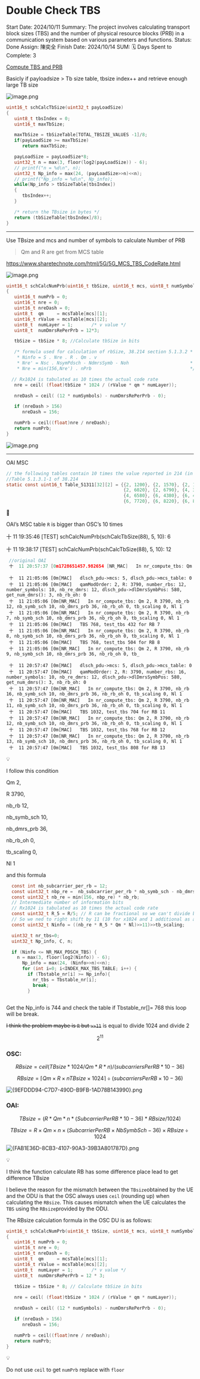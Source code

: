 # Double Check TBS

Start Date: 2024/10/11
Summary: The project involves calculating transport block sizes (TBS) and the number of physical resource blocks (PRB) in a communication system based on various parameters and functions.
Status: Done
Assign: 陳奕全
Finish Date: 2024/10/14
SUM: 🗓️ Days Spent to Complete: 3

[Compute TBS and PRB](Compute%20TBS%20and%20PRB%20121100983143819aa2b2c12155d157f8.md)

Basicly if payloadsize > Tb size table, tbsize index++ and retrieve enough large TB size 

![image.png](image%2017.png)

```c
uint16_t schCalcTbSize(uint32_t payLoadSize)
{
   uint8_t tbsIndex = 0;
   uint16_t maxTbSize;

   maxTbSize = tbSizeTable[TOTAL_TBSIZE_VALUES -1]/8;
   if(payLoadSize >= maxTbSize)
      return maxTbSize;

   payLoadSize = payLoadSize*8;
   uint32_t n = max(3, floor(log2(payLoadSize)) - 6);
   // printf("n = %d\n", n);
   uint32_t Np_info = max(24, (payLoadSize>>n)<<n);
   // printf("Np_info = %d\n", Np_info);
   while(Np_info > tbSizeTable[tbsIndex])
   {
      tbsIndex++;
   }

   /* return the TBsize in bytes */
   return (tbSizeTable[tbsIndex]/8);
}
```

---

Use TBsize and mcs and number of symbols to calculate Number of PRB

> Qm and R are get from MCS table
> 

https://www.sharetechnote.com/html/5G/5G_MCS_TBS_CodeRate.html

![image.png](image%2018.png)

```c
uint16_t schCalcNumPrb(uint16_t tbSize, uint16_t mcs, uint8_t numSymbols)
{
   uint16_t numPrb = 0;
   uint16_t nre = 0;
   uint16_t nreDash = 0;
   uint8_t  qm     = mcsTable[mcs][1];
   uint16_t rValue = mcsTable[mcs][2];
   uint8_t  numLayer = 1;       /* v value */
   uint8_t  numDmrsRePerPrb = 12*3;

   tbSize = tbSize * 8; //Calculate tbSize in bits

   /* formula used for calculation of rbSize, 38.214 section 5.1.3.2 *
    * Ninfo = S . Nre . R . Qm . v                                       *
    * Nre' = Nsc . NsymPdsch - NdmrsSymb - Noh                       *
    * Nre = min(156,Nre') . nPrb                                     */

  // Rx1024 is tabulated as 10 times the actual code rate
   nre = ceil( (float)tbSize * 1024 / (rValue * qm * numLayer));

   nreDash = ceil( (12 * numSymbols) - numDmrsRePerPrb - 0);

   if (nreDash > 156)
      nreDash = 156;

   numPrb = ceil((float)nre / nreDash);   
   return numPrb;
}

```

![image.png](image%2019.png)

---

OAI MSC

```c
// the following tables contain 10 times the value reported in 214 (in line with SCF specification and to avoid fractional values)
//Table 5.1.3.1-1 of 38.214
static const uint16_t Table_51311[32][2] = {{2, 1200}, {2, 1570}, {2, 1930}, {2, 2510}, {2, 3080}, {2, 3790}, {2, 4490}, {2, 5260},
                                            {2, 6020}, {2, 6790}, {4, 3400}, {4, 3780}, {4, 4340}, {4, 4900}, {4, 5530}, {4, 6160},
                                            {4, 6580}, {6, 4380}, {6, 4660}, {6, 5170}, {6, 5670}, {6, 6160}, {6, 6660}, {6, 7190},
                                            {6, 7720}, {6, 8220}, {6, 8730}, {6, 9100}, {6, 9480}, {2, 0}, {4, 0}, {6, 0}};

```

<aside>
👀

OAI’s MSC table `R` is bigger than OSC’s 10 times 

</aside>

 十  11 19:35:46 [TEST] schCalcNumPrb(schCalcTbSize(88), 5, 10): 6

 十  11 19:38:17 [TEST] schCalcNumPrb(schCalcTbSize(88), 5, 10): 12

```c
 //original OAI 
 十  11 20:57:37 [0m1728651457.982654 [NR_MAC]   In nr_compute_tbs: Qm 2, R 3790, nb_rb 1, nb_symb_sch 10, nb_dmrs_prb 0, nb_rb_oh 0, tb_scaling 0, Nl 1, tbs 88 bits
```

```
 十  11 21:05:06 [0m[MAC]   dlsch_pdu->mcs: 5, dlsch_pdu->mcs_table: 0
 十  11 21:05:06 [0m[MAC]   qamModOrder: 2, R: 3790, number_rbs: 12, number_symbols: 10, nb_re_dmrs: 12, dlsch_pdu->dlDmrsSymbPos: 580, get_num_dmrs(): 3, nb_rb_oh: 0
 十  11 21:05:06 [0m[NR_MAC]   In nr_compute_tbs: Qm 2, R 3790, nb_rb 12, nb_symb_sch 10, nb_dmrs_prb 36, nb_rb_oh 0, tb_scaling 0, Nl 1
 十  11 21:05:06 [0m[NR_MAC]   In nr_compute_tbs: Qm 2, R 3790, nb_rb 7, nb_symb_sch 10, nb_dmrs_prb 36, nb_rb_oh 0, tb_scaling 0, Nl 1
 十  11 21:05:06 [0m[MAC]   TBS 768, test_tbs 432 for RB 7
 十  11 21:05:06 [0m[NR_MAC]   In nr_compute_tbs: Qm 2, R 3790, nb_rb 8, nb_symb_sch 10, nb_dmrs_prb 36, nb_rb_oh 0, tb_scaling 0, Nl 1
 十  11 21:05:06 [0m[MAC]   TBS 768, test_tbs 504 for RB 8
 十  11 21:05:06 [0m[NR_MAC]   In nr_compute_tbs: Qm 2, R 3790, nb_rb 9, nb_symb_sch 10, nb_dmrs_prb 36, nb_rb_oh 0, tb_
```

```
 十  11 20:57:47 [0m[MAC]   dlsch_pdu->mcs: 5, dlsch_pdu->mcs_table: 0
 十  11 20:57:47 [0m[MAC]   qamModOrder: 2, R: 3790, number_rbs: 16, number_symbols: 10, nb_re_dmrs: 12, dlsch_pdu->dlDmrsSymbPos: 580, get_num_dmrs(): 3, nb_rb_oh: 0
 十  11 20:57:47 [0m[NR_MAC]   In nr_compute_tbs: Qm 2, R 3790, nb_rb 16, nb_symb_sch 10, nb_dmrs_prb 36, nb_rb_oh 0, tb_scaling 0, Nl 1
 十  11 20:57:47 [0m[NR_MAC]   In nr_compute_tbs: Qm 2, R 3790, nb_rb 11, nb_symb_sch 10, nb_dmrs_prb 36, nb_rb_oh 0, tb_scaling 0, Nl 1
 十  11 20:57:47 [0m[MAC]   TBS 1032, test_tbs 704 for RB 11
 十  11 20:57:47 [0m[NR_MAC]   In nr_compute_tbs: Qm 2, R 3790, nb_rb 12, nb_symb_sch 10, nb_dmrs_prb 36, nb_rb_oh 0, tb_scaling 0, Nl 1
 十  11 20:57:47 [0m[MAC]   TBS 1032, test_tbs 768 for RB 12
 十  11 20:57:47 [0m[NR_MAC]   In nr_compute_tbs: Qm 2, R 3790, nb_rb 13, nb_symb_sch 10, nb_dmrs_prb 36, nb_rb_oh 0, tb_scaling 0, Nl 1
 十  11 20:57:47 [0m[MAC]   TBS 1032, test_tbs 808 for RB 13
```

<aside>
💡

I follow this condition   

Qm 2, 

R 3790, 

nb_rb 12, 

nb_symb_sch 10, 

nb_dmrs_prb 36, 

nb_rb_oh 0, 

tb_scaling 0, 

Nl 1

and this formula

```c
  const int nb_subcarrier_per_rb = 12;
  const uint32_t nbp_re =  nb_subcarrier_per_rb * nb_symb_sch - nb_dmrs_prb - nb_rb_oh;
  const uint32_t nb_re = min(156, nbp_re) * nb_rb;
  // Intermediate number of information bits
  // Rx1024 is tabulated as 10 times the actual code rate
  const uint32_t R_5 = R/5; // R can be fractional so we can't divide by 10
  // So we ned to right shift by 11 (10 for x1024 and 1 additional as above)
  const uint32_t Ninfo = ((nb_re * R_5 * Qm * Nl)>>11)>>tb_scaling;

  uint32_t nr_tbs=0;
  uint32_t Np_info, C, n;

  if (Ninfo <= NR_MAX_PDSCH_TBS) {
    n = max(3, floor(log2(Ninfo)) - 6);
      Np_info = max(24, (Ninfo>>n)<<n);
      for (int i=0; i<INDEX_MAX_TBS_TABLE; i++) {
        if (Tbstable_nr[i] >= Np_info){
          nr_tbs = Tbstable_nr[i];
          break;
        }
    
```

Get the Np_info is 744 and check the table if  Tbstable_nr[]= 768 this loop will be break.

~~I think the problem maybe is `R` but `>>11`~~ is equal to divide 1024 and divide 2 

$$
2^{11}
$$

</aside>

### OSC:

$$
RBsize=ceil({TBsize*1024}/Qm*R*n)/(sub carriersPerRB*10-36)
$$

$$
RBsize​=⌈Qm​×R×nTBsize​×1024​⌉÷(subcarriersPerRB×10−36)
$$

![{9EFDDD94-C7D7-490D-B9FB-1AD78B143990}.png](9EFDDD94-C7D7-490D-B9FB-1AD78B143990.png)

### OAI:

$$
TBsize=({R*Qm*n*(Subcarrier Per RB*10-36)*RBsize}/1024)
$$

$$
TBsize=R×Qm×n×(SubcarrierPerRB×NbSymbSch−36)×RBsize÷1024
$$

![{FAB1E36D-8CB3-4107-90A3-39B3A801787D}.png](FAB1E36D-8CB3-4107-90A3-39B3A801787D.png)

<aside>
💡

I think the function calculate RB has some difference place lead to get difference TBsize

I believe the reason for the mismatch between the `TBsize`obtained by the UE and the ODU is that the OSC always uses `ceil` (rounding up) when calculating the `RBsize`. This causes mismatch when the UE calculates the `TBS` using the `RBsize`provided by the ODU.

The RBsize calculation formula in the OSC DU is as follows:

```c
uint16_t schCalcNumPrb(uint16_t tbSize, uint16_t mcs, uint8_t numSymbols)
{
   uint16_t numPrb = 0;
   uint16_t nre = 0;
   uint16_t nreDash = 0;
   uint8_t  qm     = mcsTable[mcs][1];
   uint16_t rValue = mcsTable[mcs][2];
   uint8_t  numLayer = 1;       /* v value */
   uint8_t  numDmrsRePerPrb = 12 * 3;

   tbSize = tbSize * 8; // Calculate tbSize in bits
   
   nre = ceil( (float)tbSize * 1024 / (rValue * qm * numLayer));

   nreDash = ceil( (12 * numSymbols) - numDmrsRePerPrb - 0);

   if (nreDash > 156)
      nreDash = 156;

   numPrb = ceil((float)nre / nreDash);   
   return numPrb;
}

```

</aside>

<aside>
💡

Do not use `ceil` to get `numPrb` replace with `floor`

</aside>